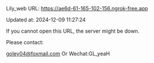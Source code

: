 Lily_web URL: https://ae6d-61-165-102-156.ngrok-free.app

Updated at: 2024-12-09 11:27:24

If you cannot open this URL, the server might be down.

Please contact: 

goley04@foxmail.com Or Wechat:GL_yeaH